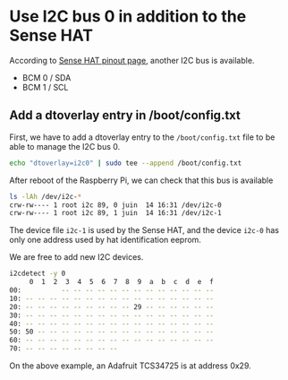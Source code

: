 # Use I2C bus 0 in addition to the Sense HAT

According to [Sense HAT pinout page](https://en.pinout.xyz/pinout/sense_hat),
another I2C bus is available.

* BCM 0 / SDA
* BCM 1 / SCL

## Add a dtoverlay entry in /boot/config.txt

First, we have to add a dtoverlay entry to the `/boot/config.txt` file to be
able to manage the I2C bus 0.

```bash
echo "dtoverlay=i2c0" | sudo tee --append /boot/config.txt
```

After reboot of the Raspberry Pi, we can check that this bus is available

```bash
ls -lAh /dev/i2c-*
crw-rw---- 1 root i2c 89, 0 juin  14 16:31 /dev/i2c-0
crw-rw---- 1 root i2c 89, 1 juin  14 16:31 /dev/i2c-1
```

The device file `i2c-1` is used by the Sense HAT, and the device `i2c-0` has
only one address used by hat identification eeprom. 

We are free to add new I2C devices.

```bash
i2cdetect -y 0
     0  1  2  3  4  5  6  7  8  9  a  b  c  d  e  f
00:          -- -- -- -- -- -- -- -- -- -- -- -- --
10: -- -- -- -- -- -- -- -- -- -- -- -- -- -- -- --
20: -- -- -- -- -- -- -- -- -- 29 -- -- -- -- -- --
30: -- -- -- -- -- -- -- -- -- -- -- -- -- -- -- --
40: -- -- -- -- -- -- -- -- -- -- -- -- -- -- -- --
50: 50 -- -- -- -- -- -- -- -- -- -- -- -- -- -- --
60: -- -- -- -- -- -- -- -- -- -- -- -- -- -- -- --
70: -- -- -- -- -- -- -- --
```

On the above example, an Adafruit TCS34725 is at address 0x29. 
